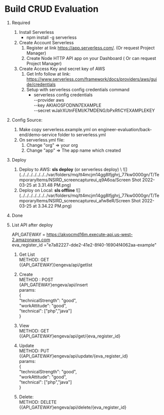 # Build CRUD Evaluation
1. Required
   1. Install Serverless
      - npm install -g serverless
   2. Create Account Serverless
      1. Register at link https://app.serverless.com/. (Or request Project Manager)
      2. Create Node HTTP API app on your Dashboard ( Or can request Project Manager) 
   3. Create Access Key and secret key of AWS
      1. Get Info follow at link: https://www.serverless.com/framework/docs/providers/aws/guide/credentials
      2. Setup with serverless config credentials command
         - serverless config credentials \
         --provider aws \
         --key AKIAIOSFODNN7EXAMPLE \
         --secret wJalrXUtnFEMI/K7MDENG/bPxRfiCYEXAMPLEKEY
2. Config Source:
   1. Make copy serverless.example.yml on  engineer-evaluation/back-end/demo-service folder to serverless.yml
   2. On serverless.yml file: 
      1. Change "org" => your org 
      2. Change "app" => The app name  which created
3. Deploy
   1. Deploy to AWS: **sls deploy** (or serverless deploy) \ ![](../../../../../../../var/folders/mq/tt4mcjm14gg8lfjghrj_77kw0000gn/T/TemporaryItems/NSIRD_screencaptureui_q9A6oa/Screen Shot 2022-03-25 at 3.31.48 PM.png)  
   2. Deploy on Local: **sls offline**
   ![](../../../../../../../var/folders/mq/tt4mcjm14gg8lfjghrj_77kw0000gn/T/TemporaryItems/NSIRD_screencaptureui_afw8eR/Screen Shot 2022-03-25 at 3.34.22 PM.png)
4. Done
5. List API after deploy
   
   API_GATEWAY = https://akvocmd16m.execute-api.us-west-2.amazonaws.com <br />
   eva_register_id ="e7a82227-dde2-41e2-8f40-16904f4062aa-example"<br />
   
   1. Get List<br />
   METHOD: GET <br />
   {{API_GATEWAY}}engeva/api/getlist <br />
   
   2. Create<br />
   METHOD : POST<br />
   {API_GATEWAY}engeva/api/insert<br />
   params:<br />
   {<br />
   "technicalStrength": "good",<br />
   "workAttitude": "good",<br />
   "technical": ["php","java"]<br />
   }<br />
   
   3. View<br />
   METHOD: GET<br />
   {{API_GATEWAY}engeva/api/get/{eva_register_id}<br />
   
   4. Update<br />
   METHOD: PUT<br />
   {{API_GATEWAY}engeva/api/update/{eva_register_id}<br />
   params:<br />
   {<br />
   "technicalStrength": "good",<br />
   "workAttitude": "good",<br />
   "technical": ["php","java"]<br />
   }<br />
   
   5. Delete:<br />
   METHOD: DELETE<br />
   {{API_GATEWAY}engeva/api/delete/{eva_register_id}<br />
